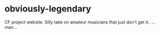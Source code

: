 # obviously-legendary

CF project website. Silly take on amateur musicians that just don't get it.. ... man...
